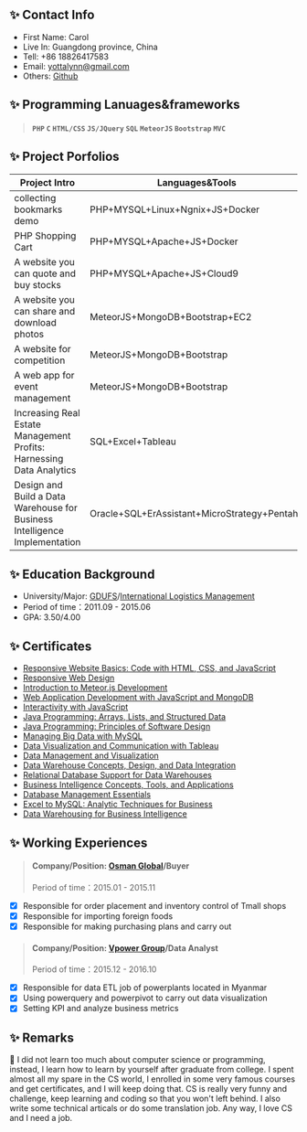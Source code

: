 ## :sparkles: Contact Info
- First Name: Carol
- Live In: Guangdong province, China
- Tell: +86 18826417583
- Email: yottalynn@gmail.com
- Others: [Github](https://github.com/Carol1992)

## :sparkles: Programming Lanuages&frameworks
> ####  `PHP` `C` `HTML/CSS` `JS/JQuery` `SQL` `MeteorJS` `Bootstrap` `MVC`

## :sparkles: Project Porfolios
Project Intro | Languages&Tools | Code&Documents
------------ | ------------- | -------------
collecting bookmarks demo | PHP+MYSQL+Linux+Ngnix+JS+Docker | [Shopping Cart](https://github.com/Carol1992/PersonalInfo/tree/master/php_BookMarks)
PHP Shopping Cart | PHP+MYSQL+Apache+JS+Docker | [PHP_shoppingcart](https://github.com/Carol1992/PersonalInfo/tree/master/PHP_shoppingcart)
A website you can quote and buy stocks | PHP+MYSQL+Apache+JS+Cloud9 | [CS50 Finance](https://github.com/Carol1992/PersonalInfo/tree/master/CS50_Finance)
A website you can share and download photos | MeteorJS+MongoDB+Bootstrap+EC2 | [Photos Blog](https://github.com/Carol1992/PersonalInfo/tree/master/Photos_Share)
A website for competition | MeteorJS+MongoDB+Bootstrap | [Angels-and-Love](https://github.com/Carol1992/PersonalInfo/tree/master/Angels_and_Love)
A web app for event management | MeteorJS+MongoDB+Bootstrap | [Events Manager](https://github.com/Carol1992/PersonalInfo/tree/master/Events_Manager)
Increasing Real Estate Management Profits: Harnessing Data Analytics | SQL+Excel+Tableau | [Presentation](https://github.com/Carol1992/PersonalInfo/tree/master/Data_Analysis)
Design and Build a Data Warehouse for Business Intelligence Implementation | Oracle+SQL+ErAssistant+MicroStrategy+Pentaho | [Presentation](https://github.com/Carol1992/PersonalInfo/tree/master/DataWarehouse_Design)

## :sparkles: Education Background
* University/Major: [GDUFS](http://www.gdufs.edu.cn/)/[International Logistics Management](http://bs.gdufs.edu.cn/)
* Period of time：2011.09 - 2015.06
* GPA: 3.50/4.00

## :sparkles: Certificates
- [Responsive Website Basics: Code with HTML, CSS, and JavaScript](https://www.coursera.org/account/accomplishments/certificate/CGK4QSSMQYUS)
- [Responsive Web Design](https://www.coursera.org/account/accomplishments/certificate/LRLNHQEBCZFP)
- [Introduction to Meteor.js Development](https://www.coursera.org/account/accomplishments/certificate/J23QPU9H6772)
- [Web Application Development with JavaScript and MongoDB](https://www.coursera.org/account/accomplishments/certificate/LSKD6YHVF35V)
- [Interactivity with JavaScript](https://www.coursera.org/account/accomplishments/certificate/JMJUTXXU2NCB)
- [Java Programming: Arrays, Lists, and Structured Data](https://www.coursera.org/account/accomplishments/certificate/5MGEHADQLJ7X)
- [Java Programming: Principles of Software Design](https://www.coursera.org/account/accomplishments/certificate/CGDCLPDCJ365)
- [Managing Big Data with MySQL](https://www.coursera.org/account/accomplishments/certificate/E9S66KGJEDBB)
- [Data Visualization and Communication with Tableau](https://www.coursera.org/account/accomplishments/certificate/7QDJZWWHHW9K)
- [Data Management and Visualization](https://www.coursera.org/account/accomplishments/certificate/9V3VXKD399R8)
- [Data Warehouse Concepts, Design, and Data Integration](https://www.coursera.org/account/accomplishments/certificate/3GAMBUFABL8H)
- [Relational Database Support for Data Warehouses](https://www.coursera.org/account/accomplishments/certificate/VS2PY2TAAR82)
- [Business Intelligence Concepts, Tools, and Applications](https://www.coursera.org/account/accomplishments/certificate/XZ85YVWCC6MH)
- [Database Management Essentials](https://www.coursera.org/account/accomplishments/certificate/C33ZQZTLXVB8)
- [Excel to MySQL: Analytic Techniques for Business](https://www.coursera.org/account/accomplishments/specialization/V46E6AE5W8BK)
- [Data Warehousing for Business Intelligence](https://www.coursera.org/account/accomplishments/specialization/CQ948DMD9MUC)

## :sparkles: Working Experiences
> #### Company/Position: [Osman Global](http://www.osman-global.com/)/Buyer
> Period of time：2015.01 - 2015.11
- [x] Responsible for order placement and inventory control of Tmall shops
- [x] Responsible for importing foreign foods 
- [x] Responsible for making purchasing plans and carry out

> #### Company/Position: [Vpower Group](http://vpower.com/)/Data Analyst
> Period of time：2015.12 - 2016.10
- [x] Responsible for data ETL job of powerplants located in Myanmar 
- [x] Using powerquery and powerpivot to carry out data visualization
- [x] Setting KPI and analyze business metrics

## :sparkles: Remarks
:punch: I did not learn too much about computer science or programming, instead, I learn how to learn by yourself after graduate from college.
I spent almost all my spare in the CS world, I enrolled in some very famous courses and get certificates, and I will keep doing that. CS is
really very funny and challenge, keep learning and coding so that you won't left behind. I also write some technical articals or do some 
translation job. Any way, I love CS and I need a job.
